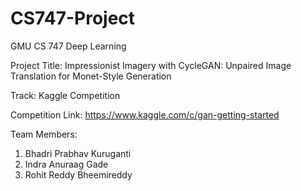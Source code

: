 # CS747-Project
GMU CS 747 Deep Learning

Project Title: Impressionist Imagery with CycleGAN: Unpaired Image Translation for Monet-Style Generation

Track: Kaggle Competition

Competition Link: https://www.kaggle.com/c/gan-getting-started

Team Members:
1. Bhadri Prabhav Kuruganti
2. Indra Anuraag Gade
3. Rohit Reddy Bheemireddy
